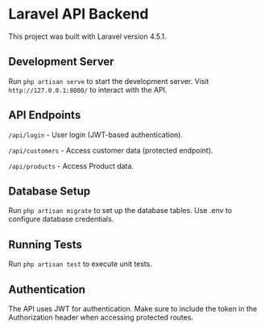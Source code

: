 # Laravel API Backend
This project was built with Laravel version 4.5.1.

## Development Server

Run `php artisan serve` to start the development server.
Visit `http://127.0.0.1:8000/` to interact with the API.

## API Endpoints

`/api/login` - User login (JWT-based authentication).

`/api/customers` - Access customer data (protected endpoint).

`/api/products` - Access Product data.

## Database Setup

Run `php artisan migrate` to set up the database tables.
Use .env to configure database credentials.

## Running Tests

Run `php artisan test` to execute unit tests.

## Authentication
The API uses JWT for authentication. Make sure to include the token in the Authorization header when accessing protected routes.
